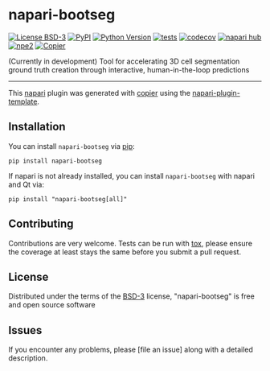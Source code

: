 # napari-bootseg

[![License BSD-3](https://img.shields.io/pypi/l/napari-bootseg.svg?color=green)](https://github.com/natelharrison/napari-bootseg/raw/main/LICENSE)
[![PyPI](https://img.shields.io/pypi/v/napari-bootseg.svg?color=green)](https://pypi.org/project/napari-bootseg)
[![Python Version](https://img.shields.io/pypi/pyversions/napari-bootseg.svg?color=green)](https://python.org)
[![tests](https://github.com/natelharrison/napari-bootseg/workflows/tests/badge.svg)](https://github.com/natelharrison/napari-bootseg/actions)
[![codecov](https://codecov.io/gh/natelharrison/napari-bootseg/branch/main/graph/badge.svg)](https://codecov.io/gh/natelharrison/napari-bootseg)
[![napari hub](https://img.shields.io/endpoint?url=https://api.napari-hub.org/shields/napari-bootseg)](https://napari-hub.org/plugins/napari-bootseg)
[![npe2](https://img.shields.io/badge/plugin-npe2-blue?link=https://napari.org/stable/plugins/index.html)](https://napari.org/stable/plugins/index.html)
[![Copier](https://img.shields.io/endpoint?url=https://raw.githubusercontent.com/copier-org/copier/master/img/badge/badge-grayscale-inverted-border-purple.json)](https://github.com/copier-org/copier)

(Currently in development) Tool for accelerating 3D cell segmentation ground truth creation through interactive, human-in-the-loop predictions

----------------------------------

This [napari] plugin was generated with [copier] using the [napari-plugin-template].

<!--
Don't miss the full getting started guide to set up your new package:
https://github.com/napari/napari-plugin-template#getting-started

and review the napari docs for plugin developers:
https://napari.org/stable/plugins/index.html
-->

## Installation

You can install `napari-bootseg` via [pip]:

```
pip install napari-bootseg
```

If napari is not already installed, you can install `napari-bootseg` with napari and Qt via:

```
pip install "napari-bootseg[all]"
```



## Contributing

Contributions are very welcome. Tests can be run with [tox], please ensure
the coverage at least stays the same before you submit a pull request.

## License

Distributed under the terms of the [BSD-3] license,
"napari-bootseg" is free and open source software

## Issues

If you encounter any problems, please [file an issue] along with a detailed description.

[napari]: https://github.com/napari/napari
[copier]: https://copier.readthedocs.io/en/stable/
[@napari]: https://github.com/napari
[MIT]: http://opensource.org/licenses/MIT
[BSD-3]: http://opensource.org/licenses/BSD-3-Clause
[GNU GPL v3.0]: http://www.gnu.org/licenses/gpl-3.0.txt
[GNU LGPL v3.0]: http://www.gnu.org/licenses/lgpl-3.0.txt
[Apache Software License 2.0]: http://www.apache.org/licenses/LICENSE-2.0
[Mozilla Public License 2.0]: https://www.mozilla.org/media/MPL/2.0/index.txt
[napari-plugin-template]: https://github.com/napari/napari-plugin-template

[napari]: https://github.com/napari/napari
[tox]: https://tox.readthedocs.io/en/latest/
[pip]: https://pypi.org/project/pip/
[PyPI]: https://pypi.org/
